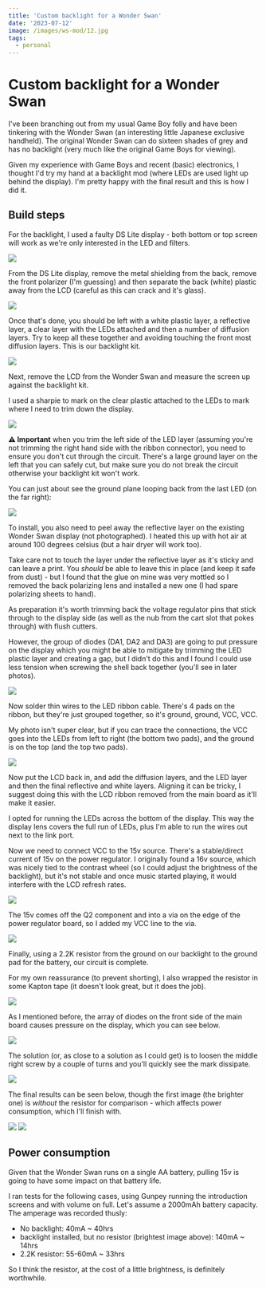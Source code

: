 ```yaml
---
title: 'Custom backlight for a Wonder Swan'
date: '2023-07-12'
image: /images/ws-mod/12.jpg
tags:
  - personal
---
```


# Custom backlight for a Wonder Swan

I've been branching out from my usual Game Boy folly and have been tinkering with the Wonder Swan (an interesting little Japanese exclusive handheld). The original Wonder Swan can do sixteen shades of grey and has no backlight (very much like the original Game Boys for viewing).

Given my experience with Game Boys and recent (basic) electronics, I thought I'd try my hand at a backlight mod (where LEDs are used light up behind the display). I'm pretty happy with the final result and this is how I did it.

<!-- more -->

## Build steps

For the backlight, I used a faulty DS Lite display - both bottom or top screen will work as we're only interested in the LED and filters.

![](/images/ws-mod/1.jpg)

From the DS Lite display, remove the metal shielding from the back, remove the front polarizer (I'm guessing) and then separate the back (white) plastic away from the LCD (careful as this can crack and it's glass).

![](/images/ws-mod/2.jpg)

Once that's done, you should be left with a white plastic layer, a reflective layer, a clear layer with the LEDs attached and then a number of diffusion layers. Try to keep all these together and avoiding touching the front most diffusion layers. This is our backlight kit.

![](/images/ws-mod/3.jpg)

Next, remove the LCD from the Wonder Swan and measure the screen up against the backlight kit.

I used a sharpie to mark on the clear plastic attached to the LEDs to mark where I need to trim down the display.

![](/images/ws-mod/4.jpg)

**⚠️ Important** when you trim the left side of the LED layer (assuming you're not trimming the right hand side with the ribbon connector), you need to ensure you don't cut through the circuit. There's a large ground layer on the left that you can safely cut, but make sure you do not break the circuit otherwise your backlight kit won't work.

You can just about see the ground plane looping back from the last LED (on the far right):

![](/images/ws-mod/4a.jpg)

To install, you also need to peel away the reflective layer on the existing Wonder Swan display (not photographed). I heated this up with hot air at around 100 degrees celsius (but a hair dryer will work too).

Take care not to touch the layer under the reflective layer as it's sticky and can leave a print. You _should_ be able to leave this in place (and keep it safe from dust) - but I found that the glue on mine was very mottled so I removed the back polarizing lens and installed a new one (I had spare polarizing sheets to hand).

As preparation it's worth trimming back the voltage regulator pins that stick through to the display side (as well as the nub from the cart slot that pokes through) with flush cutters.

However, the group of diodes (DA1, DA2 and DA3) are going to put pressure on the display which you might be able to mitigate by trimming the LED plastic layer and creating a gap, but I didn't do this and I found I could use less tension when screwing the shell back together (you'll see in later photos).

![](/images/ws-mod/5.jpg)

Now solder thin wires to the LED ribbon cable. There's 4 pads on the ribbon, but they're just grouped together, so it's ground, ground, VCC, VCC.

My photo isn't super clear, but if you can trace the connections, the VCC goes into the LEDs from left to right (the bottom two pads), and the ground is on the top (and the top two pads).

![](/images/ws-mod/5a.jpg)

Now put the LCD back in, and add the diffusion layers, and the LED layer and then the final reflective and white layers. Aligning it can be tricky, I suggest doing this with the LCD ribbon removed from the main board as it'll make it easier.

I opted for running the LEDs across the bottom of the display. This way the display lens covers the full run of LEDs, plus I'm able to run the wires out next to the link port.

Now we need to connect VCC to the 15v source. There's a stable/direct current of 15v on the power regulator. I originally found a 16v source, which was nicely tied to the contrast wheel (so I could adjust the brightness of the backlight), but it's not stable and once music started playing, it would interfere with the LCD refresh rates.

![](/images/ws-mod/6.jpg)

The 15v comes off the Q2 component and into a via on the edge of the power regulator board, so I added my VCC line to the via.

![](/images/ws-mod/7.jpg)

Finally, using a 2.2K resistor from the ground on our backlight to the ground pad for the battery, our circuit is complete.

For my own reassurance (to prevent shorting), I also wrapped the resistor in some Kapton tape (it doesn't look great, but it does the job).

![](/images/ws-mod/8.jpg)

As I mentioned before, the array of diodes on the front side of the main board causes pressure on the display, which you can see below.

![](/images/ws-mod/9.jpg)

The solution (or, as close to a solution as I could get) is to loosen the middle right screw by a couple of turns and you'll quickly see the mark dissipate.

![](/images/ws-mod/10.jpg)

The final results can be seen below, though the first image (the brighter one) is _without_ the resistor for comparison - which affects power consumption, which I'll finish with.

![](/images/ws-mod/11.jpg)
![](/images/ws-mod/12.jpg)

## Power consumption

Given that the Wonder Swan runs on a single AA battery, pulling 15v is going to have some impact on that battery life.

I ran tests for the following cases, using Gunpey running the introduction screens and with volume on full. Let's assume a 2000mAh battery capacity. The amperage was recorded thusly:

- No backlight: 40mA ~ 40hrs
- backlight installed, but no resistor (brightest image above): 140mA ~ 14hrs
- 2.2K resistor: 55-60mA ~ 33hrs

So I think the resistor, at the cost of a little brightness, is definitely worthwhile.
